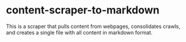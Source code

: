 # content-scraper-to-markdown
This is a scraper that pulls content from webpages, consolidates crawls, and creates a single file with all content in markdown format.
